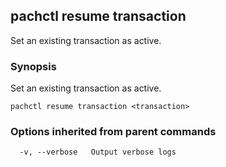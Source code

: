 ## pachctl resume transaction

Set an existing transaction as active.

### Synopsis


Set an existing transaction as active.

```
pachctl resume transaction <transaction>
```

### Options inherited from parent commands

```
  -v, --verbose   Output verbose logs
```

